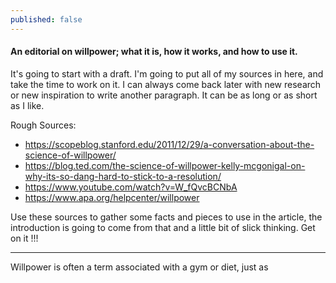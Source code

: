 ```yaml
---
published: false
---
```

####  An editorial on willpower; what it is, how it works, and how to use it. 

It's going to start with a draft. I'm going to put all of my sources in here, and take the time to work on it. I can always come back later with new research or new inspiration to write another paragraph. It can be as long or as short as I like.

Rough Sources:
- https://scopeblog.stanford.edu/2011/12/29/a-conversation-about-the-science-of-willpower/
- https://blog.ted.com/the-science-of-willpower-kelly-mcgonigal-on-why-its-so-dang-hard-to-stick-to-a-resolution/
- https://www.youtube.com/watch?v=W_fQvcBCNbA
- https://www.apa.org/helpcenter/willpower

Use these sources to gather some facts and pieces to use in the article, the introduction is going to come from that and a little bit of slick thinking. Get on it !!!

---

Willpower is often a term associated with a gym or diet, just as 